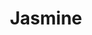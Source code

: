 ---
codehost: https://github.com/jasmine/jasmine
guide: https://github.com/jasmine/jasmine.github.io/tree/master/images
logohandle: jasmine
sort: jasmine
title: Jasmine
website: https://jasmine.github.io/
---